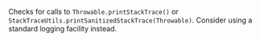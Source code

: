 Checks for calls to `Throwable.printStackTrace()` or
`StackTraceUtils.printSanitizedStackTrace(Throwable)`. Consider using a
standard logging facility instead.
